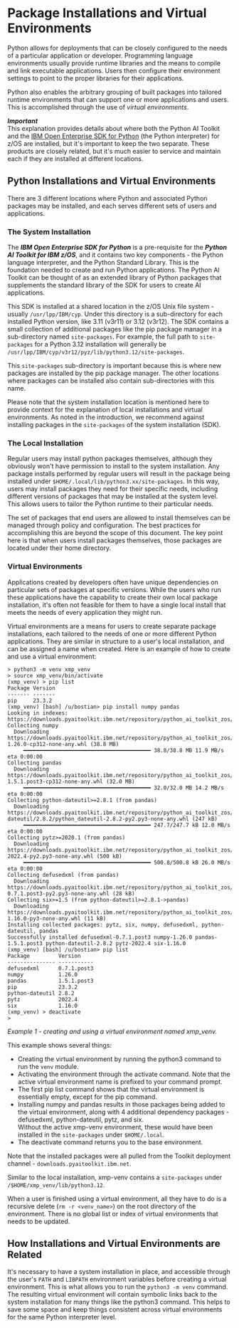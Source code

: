 # Package Installations and Virtual Environments
Python allows for deployments that can be closely configured to the needs of a 
particular application or developer.  Programming language environments usually 
provide runtime libraries and the means to compile and link executable applications. 
Users then configure their environment settings to point to the proper libraries 
for their applications. 

Python also enables the arbitrary grouping of built packages into tailored runtime 
environments that can support one or more applications and users.  This is 
accomplished through the use of _virtual environments_.

_**Important**_  
This explanation provides details about where both the Python AI Toolkit and the 
[IBM Open Enterprise SDK for Python](https://www.ibm.com/products/open-enterprise-python-zos) 
(the Python interpreter) for z/OS are installed, but it's important to keep the 
two separate.  These products are closely related, but it's much easier to service 
and maintain each if they are installed at different locations.

## Python Installations and Virtual Environments
There are 3 different locations where Python and associated Python packages may be 
installed, and each serves different sets of users and applications.

### The System Installation
The _**IBM Open Enterprise SDK for Python**_ is a pre-requisite for the 
_**Python AI Toolkit for IBM z/OS**_, and it contains two key components - the 
Python language interpreter, and the Python Standard Library.  This is the 
foundation needed to create and run Python applications.  The Python AI Toolkit 
can be thought of as an extended library of Python packages that supplements the 
standard library of the SDK for users to create AI applications.

This SDK is installed at a shared location in the z/OS Unix file system - usually 
```/usr/lpp/IBM/cyp```.  Under this directory is a sub-directory for each installed 
Python version, like 3.11 (v3r11) or 3.12 (v3r12).  The SDK contains a small collection
of additional packages like the pip package manager in a sub-directory named 
```site-packages```.  For example, the full path to ```site-packages``` for a Python 3.12 
installation will generally be ```/usr/lpp/IBM/cyp/v3r12/pyz/lib/python3.12/site-packages```.

This ```site-packages``` sub-directory is important because this is where new packages
are installed by the pip package manager.  The other locations where packages 
can be installed also contain sub-directories with this name.

Please note that the system installation location is mentioned here to provide context
for the explanation of local installations and virtual environments.  As noted in the 
introduction, we recommend against installing packages in the ```site-packages``` of
the system installation (SDK).

### The Local Installation
Regular users may install python packages themselves, although they obviously won't 
have permission to install to the system installation.  Any package installs performed 
by regular users will result in the package being installed under 
```$HOME/.local/lib/python3.xx/site-packages```.  In this way, users may install 
packages they need for their specific needs, including different versions of 
packages that may be installed at the system level.  This allows users to tailor 
the Python runtime to their particular needs.

The set of packages that end users are allowed to install themselves can be 
managed through policy and configuration.  The best practices for accomplishing this
are beyond the scope of this document.  The key point here is that when users 
install packages themselves, those packages are located under their home directory.

### Virtual Environments
Applications created by developers often have unique dependencies on particular 
sets of packages at specific versions.  While the users who run these applications 
have the capability to create their own local package installation, it's often 
not feasible for them to have a single local install that meets the needs of 
every application they might run.  

Virtual environments are a means for users to create separate package installations, 
each tailored to the needs of one or more different Python applications.  They are
similar in structure to a user's local installation, and can be assigned a name 
when created.  Here is an example of how to create and use a virtual environment:

```
> python3 -m venv xmp_venv
> source xmp_venv/bin/activate 
(xmp_venv) > pip list
Package Version
------- -------
pip     23.3.2
(xmp_venv) [bash] /u/bostian> pip install numpy pandas
Looking in indexes: https://downloads.pyaitoolkit.ibm.net/repository/python_ai_toolkit_zos/simple
Collecting numpy
  Downloading https://downloads.pyaitoolkit.ibm.net/repository/python_ai_toolkit_zos/packages/numpy/1.26.0/numpy-1.26.0-cp312-none-any.whl (38.8 MB)
     ━━━━━━━━━━━━━━━━━━━━━━━━━━━━━━━━━━━━━━━━ 38.8/38.8 MB 11.9 MB/s eta 0:00:00
Collecting pandas
  Downloading https://downloads.pyaitoolkit.ibm.net/repository/python_ai_toolkit_zos/packages/pandas/1.5.1.post3/pandas-1.5.1.post3-cp312-none-any.whl (32.0 MB)
     ━━━━━━━━━━━━━━━━━━━━━━━━━━━━━━━━━━━━━━━━ 32.0/32.0 MB 14.2 MB/s eta 0:00:00
Collecting python-dateutil>=2.8.1 (from pandas)
  Downloading https://downloads.pyaitoolkit.ibm.net/repository/python_ai_toolkit_zos/packages/python-dateutil/2.8.2/python_dateutil-2.8.2-py2.py3-none-any.whl (247 kB)
     ━━━━━━━━━━━━━━━━━━━━━━━━━━━━━━━━━━━━━━━━ 247.7/247.7 kB 12.0 MB/s eta 0:00:00
Collecting pytz>=2020.1 (from pandas)
  Downloading https://downloads.pyaitoolkit.ibm.net/repository/python_ai_toolkit_zos/packages/pytz/2022.4/pytz-2022.4-py2.py3-none-any.whl (500 kB)
     ━━━━━━━━━━━━━━━━━━━━━━━━━━━━━━━━━━━━━━━━ 500.8/500.8 kB 26.0 MB/s eta 0:00:00
Collecting defusedxml (from pandas)
  Downloading https://downloads.pyaitoolkit.ibm.net/repository/python_ai_toolkit_zos/packages/defusedxml/0.7.1.post3/defusedxml-0.7.1.post3-py2.py3-none-any.whl (28 kB)
Collecting six>=1.5 (from python-dateutil>=2.8.1->pandas)
  Downloading https://downloads.pyaitoolkit.ibm.net/repository/python_ai_toolkit_zos/packages/six/1.16.0/six-1.16.0-py3-none-any.whl (11 kB)
Installing collected packages: pytz, six, numpy, defusedxml, python-dateutil, pandas
Successfully installed defusedxml-0.7.1.post3 numpy-1.26.0 pandas-1.5.1.post3 python-dateutil-2.8.2 pytz-2022.4 six-1.16.0
(xmp_venv) [bash] /u/bostian> pip list
Package         Version
--------------- -----------
defusedxml      0.7.1.post3
numpy           1.26.0
pandas          1.5.1.post3
pip             23.3.2
python-dateutil 2.8.2
pytz            2022.4
six             1.16.0
(xmp_venv) > deactivate
>
```
_Example 1 - creating and using a virtual environment named xmp_venv._

This example shows several things:
- Creating the virtual environment by running the python3 command to run the ```venv``` 
module.
- Activating the environment through the activate command.  Note that the active virtual 
environment name is prefixed to your command prompt.
- The first pip list command shows that the virtual environment is essentially empty, 
except for the pip command.
- Installing numpy and pandas results in those packages being added to the virtual environment, 
along with 4 additional dependency packages - defusedxml, python-dateutil, pytz, and six.  
Without the active xmp-venv environment, these would have been installed in the 
```site-packages``` under ```$HOME/.local```.
- The deactivate command returns you to the base environment.

Note that the installed packages were all pulled from the Toolkit deployment channel - 
```downloads.pyaitoolkit.ibm.net```.

Similar to the local installation, xmp-venv contains a ```site-packages``` under 
```/$HOME/xmp_venv/lib/python3.12```.

When a user is finished using a virtual environment, all they have to do is a recursive delete
(```rm -r <venv_name>```) on the root directory of the environment.  There is no global list or 
index of virtual environments that needs to be updated.

## How Installations and Virtual Environments are Related
It's necessary to have a system installation in place, and accessible through the user's 
```PATH``` and ```LIBPATH``` environment variables before creating a virtual environment. 
This is what allows you to run the ```python3 -m venv``` command.  The resulting virtual 
environment will contain symbolic links back to the system installation for many things 
like the python3 command.  This helps to save some space and keep things consistent 
across virtual environments for the same Python interpreter level.
